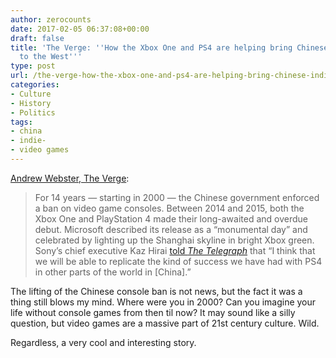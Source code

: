 ```yaml
---
author: zerocounts
date: 2017-02-05 06:37:08+00:00
draft: false
title: 'The Verge: ''How the Xbox One and PS4 are helping bring Chinese indie games
  to the West'''
type: post
url: /the-verge-how-the-xbox-one-and-ps4-are-helping-bring-chinese-indie-games-to-the-west/
categories:
- Culture
- History
- Politics
tags:
- china
- indie-
- video games
---
```


[Andrew Webster, The Verge](http://www.theverge.com/2017/2/1/14469238/xbox-one-ps4-chinese-indie-games-candle-man):

> For 14 years — starting in 2000 — the Chinese government enforced a ban on video game consoles. Between 2014 and 2015, both the Xbox One and PlayStation 4 made their long-awaited and overdue debut. Microsoft described its release as a “monumental day” and celebrated by lighting up the Shanghai skyline in bright Xbox green. Sony’s chief executive Kaz Hirai [told _The Telegraph_](http://www.telegraph.co.uk/finance/newsbysector/mediatechnologyandtelecoms/electronics/10856846/Sonys-Playstation-to-make-China-debut.html) that “I think that we will be able to replicate the kind of success we have had with PS4 in other parts of the world in [China].”

The lifting of the Chinese console ban is not news, but the fact it was a thing still blows my mind. Where were you in 2000? Can you imagine your life without console games from then til now? It may sound like a silly question, but video games are a massive part of 21st century culture. Wild.

Regardless, a very cool and interesting story.
